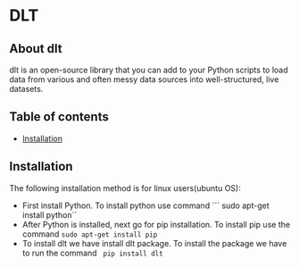 # DLT
## About dlt
dlt is an open-source library that you can add to your Python scripts to load data from various and often messy data sources into well-structured, live datasets.
## Table of contents
* [Installation](#Installation)
## Installation
The following installation method is for linux users(ubuntu OS):
* First install Python. To install python use command  ``` sudo apt-get install python``
* After Python is installed, next go for pip installation. To install pip use the command  ``` sudo apt-get install pip ```
* To install dlt we have install dlt package. To install the package we have to run the command
   ``` pip install dlt```
